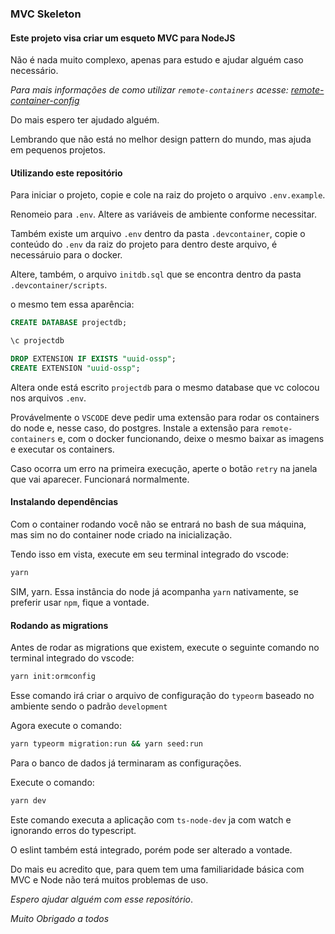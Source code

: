 ### MVC Skeleton
#### Este projeto visa criar um esqueto MVC para NodeJS

Não é nada muito complexo, apenas para estudo e ajudar alguém caso necessário.

_Para mais informações de como utilizar `remote-containers` acesse: [remote-container-config](https://code.visualstudio.com/docs/remote/create-dev-container)_

Do mais espero ter ajudado alguém.

Lembrando que não está no melhor design pattern do mundo, mas ajuda em pequenos projetos.

#### Utilizando este repositório
Para iniciar o projeto, copie e cole na raiz do projeto o arquivo `.env.example`.

Renomeio para `.env`. Altere as variáveis de ambiente conforme necessitar.

Também existe um arquivo `.env` dentro da pasta `.devcontainer`, copie o conteúdo do `.env` da raiz do projeto para dentro deste arquivo, é necessáruio para o docker.

Altere, também, o arquivo `initdb.sql` que se encontra dentro da pasta `.devcontainer/scripts`.

o mesmo tem essa aparência:
```sql
CREATE DATABASE projectdb;

\c projectdb

DROP EXTENSION IF EXISTS "uuid-ossp";
CREATE EXTENSION "uuid-ossp";
```

Altera onde está escrito `projectdb` para o mesmo database que vc colocou nos arquivos `.env`.

Provávelmente o `VSCODE` deve pedir uma extensão para rodar os containers do node e, nesse caso, do postgres. Instale a extensão para `remote-containers` e, com o docker funcionando, deixe o mesmo baixar as imagens e executar os containers.

Caso ocorra um erro na primeira execução, aperte o botão `retry` na janela que vai aparecer. Funcionará normalmente.

#### Instalando dependências
Com o container rodando você não se entrará no bash de sua máquina, mas sim no do container node criado na inicialização.

Tendo isso em vista, execute em seu terminal integrado do vscode:

```bash
yarn
```

SIM, yarn. Essa instância do node já acompanha `yarn` nativamente, se preferir usar `npm`, fique a vontade.

#### Rodando as migrations
Antes de rodar as migrations que existem, execute o seguinte comando no terminal integrado do vscode:
```bash
yarn init:ormconfig
```

Esse comando irá criar o arquivo de configuração do `typeorm` baseado no ambiente sendo o padrão `development`

Agora execute o comando:
```bash
yarn typeorm migration:run && yarn seed:run
```

Para o banco de dados já terminaram as configurações.

Execute o comando:
```bash
yarn dev
```

Este comando executa a aplicação com `ts-node-dev` ja com watch e ignorando erros do typescript.

O eslint também está integrado, porém pode ser alterado a vontade.

Do mais eu acredito que, para quem tem uma familiaridade básica com MVC e Node não terá muitos problemas de uso.

_Espero ajudar alguém com esse repositório_.

_Muito Obrigado a todos_